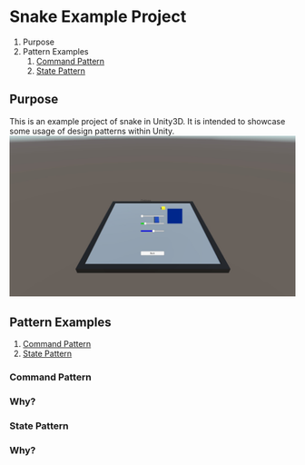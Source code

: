 # Snake Example Project
1. Purpose
1. Pattern Examples
    1. [Command Pattern](https://github.com/GameDevRaccoon/Snake#Command-Pattern)
    1. [State Pattern](https://github.com/GameDevRaccoon/Snake#State-Pattern)

## Purpose
This is an example project of snake in Unity3D. It is intended to showcase some usage of design patterns within Unity.
![](Screenshots/options.jpg?raw=true "Optional Title")

## Pattern Examples
1. [Command Pattern](https://github.com/GameDevRaccoon/Snake#Command-Pattern)
1. [State Pattern](https://github.com/GameDevRaccoon/Snake#State-Pattern)

### Command Pattern
### Why?

### State Pattern
### Why?